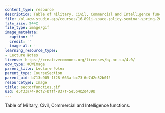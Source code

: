 ```yaml
---
content_type: resource
description: Table of Military, Civil, Commercial and Intelligence functions.
file: /ol-ocw-studio-app/courses/16-891j-space-policy-seminar-spring-2003/e5f33b749cf2bfff837f5e5b4b2d439b_sectorfunctios.gif
file_size: 9442
file_type: image/gif
image_metadata:
  caption: ''
  credit: ''
  image-alt: ''
learning_resource_types:
- Lecture Notes
license: https://creativecommons.org/licenses/by-nc-sa/4.0/
ocw_type: OCWImage
parent_title: Lecture Notes
parent_type: CourseSection
parent_uid: b713c905-1628-663a-bc73-6e7d2e52b013
resourcetype: Image
title: sectorfunctios.gif
uid: e5f33b74-9cf2-bfff-837f-5e5b4b2d439b
---
```

Table of Military, Civil, Commercial and Intelligence functions.